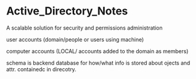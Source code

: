 # Active_Directory_Notes

A scalable solution for security and permissions administration

user accounts (domain/people or users using machine)

computer accounts (LOCAL/ accounts added to the domain as members)

schema is backend database for how/what info is stored about ojects and attr. containedc in direcotry.
